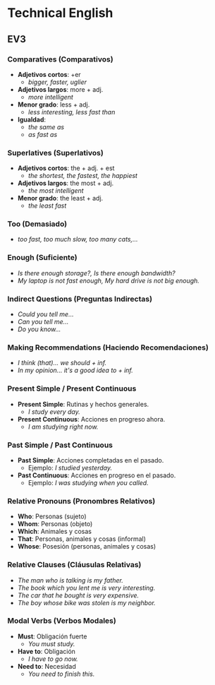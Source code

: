 # Technical English

## EV3

### Comparatives (Comparativos)

- **Adjetivos cortos**: +er
  - *bigger, faster, uglier*
- **Adjetivos largos**: more + adj.
  - *more intelligent*
- **Menor grado**: less + adj.
  - *less interesting, less fast than*
- **Igualdad**:
  - *the same as*
  - *as fast as*

### Superlatives (Superlativos)

- **Adjetivos cortos**: the + adj. + est
  - *the shortest, the fastest, the happiest*
- **Adjetivos largos**: the most + adj.
  - *the most intelligent*
- **Menor grado**: the least + adj.
  - *the least fast*

### Too (Demasiado)

- *too fast, too much slow, too many cats,...*

### Enough (Suficiente)

- *Is there enough storage?, Is there enough bandwidth?*
- *My laptop is not fast enough, My hard drive is not big enough.*

### Indirect Questions (Preguntas Indirectas)

- *Could you tell me...*
- *Can you tell me...*
- *Do you know...*

### Making Recommendations (Haciendo Recomendaciones)

- *I think (that)... we should + inf.*
- *In my opinion... it's a good idea to + inf.*

### Present Simple / Present Continuous

- **Present Simple**: Rutinas y hechos generales.
  - *I study every day.*
- **Present Continuous**: Acciones en progreso ahora.
  - *I am studying right now.*

### Past Simple / Past Continuous

- **Past Simple**: Acciones completadas en el pasado.
  - Ejemplo: *I studied yesterday.*
- **Past Continuous**: Acciones en progreso en el pasado.
  - Ejemplo: *I was studying when you called.*

### Relative Pronouns (Pronombres Relativos)

- **Who**: Personas (sujeto)
- **Whom**: Personas (objeto)
- **Which**: Animales y cosas
- **That**: Personas, animales y cosas (informal)
- **Whose**: Posesión (personas, animales y cosas)

### Relative Clauses (Cláusulas Relativas)

- *The man who is talking is my father.*
- *The book which you lent me is very interesting.*
- *The car that he bought is very expensive.*
- *The boy whose bike was stolen is my neighbor.*

### Modal Verbs (Verbos Modales)

- **Must**: Obligación fuerte
  - *You must study.*
- **Have to**: Obligación
  - *I have to go now.*
- **Need to**: Necesidad
  - *You need to finish this.*

